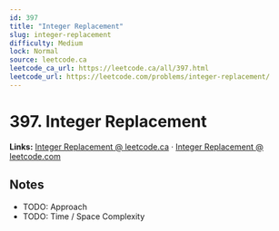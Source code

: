 ```yaml
--- 
id: 397
title: "Integer Replacement"
slug: integer-replacement
difficulty: Medium
lock: Normal
source: leetcode.ca
leetcode_ca_url: https://leetcode.ca/all/397.html
leetcode_url: https://leetcode.com/problems/integer-replacement/
---
```


# 397. Integer Replacement

**Links:** [Integer Replacement @ leetcode.ca](https://leetcode.ca/all/397.html) · [Integer Replacement @ leetcode.com](https://leetcode.com/problems/integer-replacement/)

## Notes
- TODO: Approach
- TODO: Time / Space Complexity
